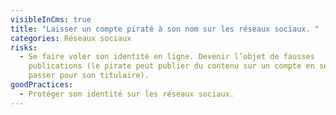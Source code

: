 ```yaml
---
visibleInCms: true
title: "Laisser un compte piraté à son nom sur les réseaux sociaux. "
categories: Réseaux sociaux
risks:
  - Se faire voler son identité en ligne. Devenir l’objet de fausses
    publications (le pirate peut publier du contenu sur un compte en se faisant
    passer pour son titulaire).
goodPractices:
  - Protéger son identité sur les réseaux sociaux.
---
```

